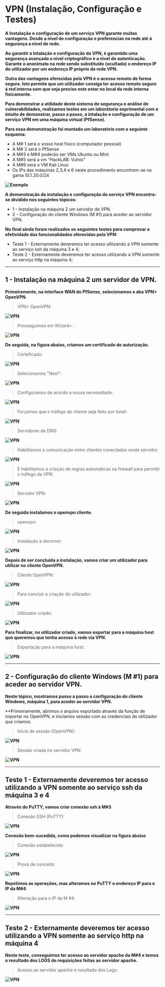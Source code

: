 # VPN (Instalação, Configuração e Testes)

**A Instalação e configuração de um serviço VPN garante muitas vantagens. Desde a nivel de configuração e preferencias na rede até á segurança a nivel de rede.**

**Ao garantir a intalação e configuração da VPN, é garantido uma segurança avançada a nivel criptográfico e a nível de autenticação. Garante o anonimato na rede sendo substituido (ocultado) o endereço IP do utilizador por um endereço IP próprio da rede VPN.**

**Outra das vantagens oferecidas pela VPN é o acesso remoto de forma segura. Isto permite que um utilizador consiga ter acesso remoto seguro á red interna sem que seja preciso este estar no local da rede interna fisicamente.**

**Para demonstrar a utilidade deste sistema de segurança e análise de vulnerabilidades, realizamos testes em um laborátorio exprimental com o intuito de demonstrar, passo a passo, a intalação e configuração de um serviço VPN em uma máquina virtual (PfSense).**

**Para essa demonstração foi montado um laboratório com o seguinte esquema:**

* A M# 1 será o vosso host físico (computador pessoal)
* A M# 2 será o PfSense
* A M#3 e M#4 poderão ser VMs Ubuntu ou Mint
* A M#5 será a vm “HackLAB: Vulnix”
* A M#6 será o VM Kali Linux
* Os IPs das máquinas 2,3,4 e 6 neste procedimento encontram-se na gama 10.1.20.0/24

**![Exemplo](https://github.com/Estevan1998/Sistemas-de-analise-de-vulnerabilidades/blob/main/images/Captura%20de%20ecr%C3%A3%202024-08-11%20202244.png)**

**A demonstração da instalação e configuração do serviço VPN encontra-se dividido nos seguintes tópicos:**

* 1 - Instalação na máquina 2 um servidor de VPN.
* 2 - Configuração do cliente Windows (M #1) para aceder ao servidor VPN.

**No final ainda foram realizados os seguintes testes para comprovar a efetividade das funcionalidades oferecidas pela VPN:**
* Teste 1 - Externamente deveremos ter acesso utilizando a VPN somente ao serviço ssh da máquina 3 e 4;
* Teste 2 - Externamente deveremos ter acesso utilizando a VPN somente ao serviço http na máquina 4; 

***

## 1 - Instalação na máquina 2 um servidor de VPN.

**Primeiramente, na interface WAN do PfSense, selecionamos a aba VPN> OpenVPN.**

>VPN> OpenVPN:

**![VPN](https://github.com/Estevan1998/Sistemas-de-analise-de-vulnerabilidades/blob/main/images/VPN_1.png)**

>Prosseguimos em Wizard> :

**![VPN](https://github.com/Estevan1998/Sistemas-de-analise-de-vulnerabilidades/blob/main/images/VPN_2.png)**

**De seguida, na figura abaixo, criamos um certificado de autorização.**

>Certeficado:

**![VPN](https://github.com/Estevan1998/Sistemas-de-analise-de-vulnerabilidades/blob/main/images/VPN_3.png)**

>Selecionamos "Next":

**![VPN](https://github.com/Estevan1998/Sistemas-de-analise-de-vulnerabilidades/blob/main/images/VPN_4.png)**

>Configuramos de acordo a nossa necessidade:

**![VPN](https://github.com/Estevan1998/Sistemas-de-analise-de-vulnerabilidades/blob/main/images/VPN_5.png)**

>Forçamos que o tráfego do cliente seja feito por túnel:

**![VPN](https://github.com/Estevan1998/Sistemas-de-analise-de-vulnerabilidades/blob/main/images/VPN_6.png)**

>Servidores de DNS:

**![VPN](https://github.com/Estevan1998/Sistemas-de-analise-de-vulnerabilidades/blob/main/images/VPN_7.png)**

>Habilitamos a comunicação entre clientes conectados neste servidor:

**![VPN](https://github.com/Estevan1998/Sistemas-de-analise-de-vulnerabilidades/blob/main/images/VPN_9.png)**

>E habilitamos a criação de regras automáticas na firewall para permitir o tráfego da VPN:

**![VPN](https://github.com/Estevan1998/Sistemas-de-analise-de-vulnerabilidades/blob/main/images/VPN_10.png)**

>Servidor VPN:

**![VPN](https://github.com/Estevan1998/Sistemas-de-analise-de-vulnerabilidades/blob/main/images/VPN_11.png)**

**De seguida instalamos o openvpn cliente.**

>openvpn:

**![VPN](https://github.com/Estevan1998/Sistemas-de-analise-de-vulnerabilidades/blob/main/images/VPN_12.png)**

>Instalação a decorrer:

**![VPN](https://github.com/Estevan1998/Sistemas-de-analise-de-vulnerabilidades/blob/main/images/VPN_13.png)**

**Depois de ser concluída a instalação, vamos criar um utilizador para utilizar no cliente OpenVPN.** 

>Cliente OpenVPN:

**![VPN](https://github.com/Estevan1998/Sistemas-de-analise-de-vulnerabilidades/blob/main/images/VPN_14.png)**

>Para concluir a criação do utilizador:

**![VPN](https://github.com/Estevan1998/Sistemas-de-analise-de-vulnerabilidades/blob/main/images/VPN_15.png)**

>Utilizador criado:

**![VPN](https://github.com/Estevan1998/Sistemas-de-analise-de-vulnerabilidades/blob/main/images/VPN_16.png)**

**Para finalizar, no utilizador criado, vamos exportar para a máquina host que queremos que tenha acesso 
à rede via VPN.**

>Exportação para a máquina host:

**![VPN](https://github.com/Estevan1998/Sistemas-de-analise-de-vulnerabilidades/blob/main/images/VPN_17.png)**

***

## 2 - Configuração do cliente Windows (M #1) para aceder ao servidor VPN.

**Neste tópico, mostramos passo a passo a configuração do cliente Windows, máquina 1, para aceder ao servidor VPN.**

**Primeiramente, abrimos o arquivo exportado através da função de importar no OpenVPN, e iniciamos 
sessão com as credenciais do utilizador que criamos.

>Início de sessão (OpenVPN):

**![VPN](https://github.com/Estevan1998/Sistemas-de-analise-de-vulnerabilidades/blob/main/images/VPN_18.png)**

>Sessão criada no servidor VPN:

**![VPN](https://github.com/Estevan1998/Sistemas-de-analise-de-vulnerabilidades/blob/main/images/VPN_19.png)**

***

## Teste 1 - Externamente deveremos ter acesso utilizando a VPN somente ao serviço ssh da máquina 3 e 4

**Através do PuTTY, vamos criar conexão ssh à M#3**

>Conexão SSH (PuTTY):

**![VPN](https://github.com/Estevan1998/Sistemas-de-analise-de-vulnerabilidades/blob/main/images/VPN_20.png)**

**Conexão bem-sucedida, como podemos visualizar na figura abaixo**

>Conexão estabelecida:

**![VPN](https://github.com/Estevan1998/Sistemas-de-analise-de-vulnerabilidades/blob/main/images/VPN_21.png)**

>Prova de conceito:

**![VPN](https://github.com/Estevan1998/Sistemas-de-analise-de-vulnerabilidades/blob/main/images/VPN_22.png)**

**Repetimos as operações, mas alteramos no PuTTY o endereço IP para o IP da M#4**

>Alteração para o IP da M #4:

**![VPN](https://github.com/Estevan1998/Sistemas-de-analise-de-vulnerabilidades/blob/main/images/VPN_23.png)**

***

## Teste 2 - Externamente deveremos ter acesso utilizando a VPN somente ao serviço http na máquina 4

**Neste teste, conseguimos ter acesso ao servidor apache da M#4 e temos o resultado dos LOGS de requisições feitas ao servidor apache.**

>Acesso ao servidor apache e resultado dos Logs:

**![VPN](https://github.com/Estevan1998/Sistemas-de-analise-de-vulnerabilidades/blob/main/images/VPN_24.png)**

